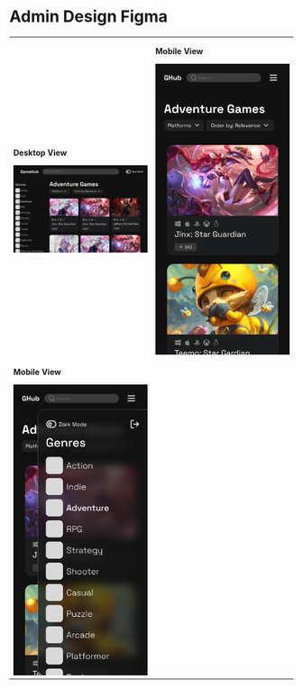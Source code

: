 # Admin Design Figma

<table>
  <tr>
    <td width="50%">
      <p><strong>Desktop View</strong></p>
      <img src="./figmaUI/Desktop tablet.jpg" width="500"/>
    </td>
    <td width="50%">
      <p><strong>Mobile View</strong></p>
      <img src="./figmaUI/Phone.png" width="250"/>
    </td>
  </tr>
   <tr>
    <td width="50%">
      <p><strong>Mobile View</strong></p>
      <img src="./figmaUI/PhoneMenu.png" width="250"/>
    </td>
  </tr>
  
</table>

